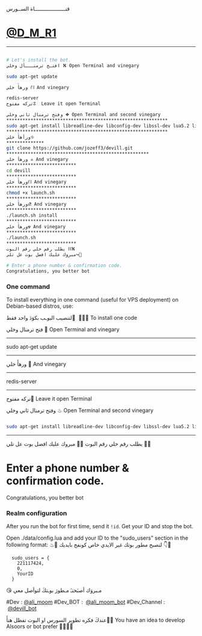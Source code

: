 قنــــــــــــــــــــاة الســورس
# [@D_M_R1](https://telegram.me/D_M_R1)


*******************************************************************
```sh

# Let's install the bot.
افتـح ترمنـــأل وخلي ⛕ Open Terminal and vinegary

sudo apt-get update 

ورهأَ خلي ⛙ And vinegary

redis-server
تركه مفتوح☡  Leave it open Terminal

وفتح ترمنال ثاني وخلي ⛖ Open Terminal and second vinegary
************************************************************
sudo apt-get install libreadline-dev libconfig-dev libssl-dev lua5.2 liblua5.2-dev libevent-dev libjansson* libpython-dev make unzip git redis-server g++ -y --force-yes
************************************************************
ورأهأَ خلي⛗
**************
git clone https://github.com/jozeff3/devill.git
*****************************************************
ورهأ خلي ☠ And vinegary
**************************
cd devill
**************************
ورهأَ خلي⛙ And vinegary
**************************
chmod +x launch.sh
**************************
ورهأَ خلي⛐ And vinegary
**************************
./launch.sh install
**************************
ورهأَ خلي☢ And vinegary
**************************
./launch.sh 
**************************
يطلب رقم خلي رقم البوت ⛓⛕
مبروك عليك افضل بوت عل تلي↪🔰

# Enter a phone number & confirmation code.
Congratulations, you better bot
```
### One command
To install everything in one command (useful for VPS deployment) on Debian-based distros, use:

لتنصيب البوـب بكوَدَ واحد فقط َ ♨🔺🔻 To install one code

فتح ترمنال وخلي 🔽 Open Terminal and vinegary
*******************
sudo apt-get update 
*******************
ورهأَ خلي 🔺 And vinegary
*******************
redis-server
*******************
تركه مفتوح📛 Leave it open Terminal

وفتح ترمنال ثاني وخلي ♨ Open Terminal and second vinegary
```sh

sudo apt-get install libreadline-dev libconfig-dev libssl-dev lua5.2 liblua5.2-dev libevent-dev libjansson* libpython-dev make unzip git redis-server g++ -y --force-yes && git clone https://github.com/jozeff3/devill.git && cd devill && chmod +x launch.sh && ./launch.sh install && ./launch.sh
```

* * *
يطلب رقم خلي رقم البوت 🔰📳
مبروك عليك افضل بوت عل تلي 💠🔘

# Enter a phone number & confirmation code.
Congratulations, you better bot

### Realm configuration

After you run the bot for first time, send it `!id`. Get your ID and stop the bot.

Open ./data/config.lua and add your ID to the "sudo_users" section in the following format:
♨🔰 لتصبح مطور بوتك غير الايدي خاص كونفج بايديك 👇📛
```
  sudo_users = {
    221117424,
    0,
    YourID
  }
```
😘 مـبروَك أصبَحتـَ مـطورَ بوـتكَ لتوأصل معي 

#Dev : [@ali_moom](https://telegram.me/ali_moom)
#Dev_BOT :  [@ali_moom_bot](https://telegram.me/ali_moom_bot)
#Dev_Channel :  [@devill_bot](https://telegram.me/nono32)

عندكَ فكره تطوير السورس او البوت تفظل هنأَ☝🏿️
You have an idea to develop Alsoors or bot prefer ☝🏿️✋🏿
